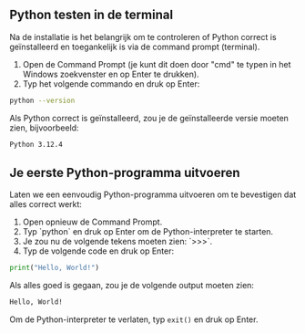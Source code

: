 ## Python testen in de terminal

Na de installatie is het belangrijk om te controleren of Python correct is geïnstalleerd en toegankelijk is via de command prompt (terminal).

1. Open de Command Prompt (je kunt dit doen door "cmd" te typen in het Windows zoekvenster en op Enter te drukken).
2. Typ het volgende commando en druk op Enter:

```bash
python --version
```

Als Python correct is geïnstalleerd, zou je de geïnstalleerde versie moeten zien, bijvoorbeeld:

```bash
Python 3.12.4
```

## Je eerste Python-programma uitvoeren

Laten we een eenvoudig Python-programma uitvoeren om te bevestigen dat alles correct werkt:

1. Open opnieuw de Command Prompt.
2. Typ \`python\` en druk op Enter om de Python-interpreter te starten.
3. Je zou nu de volgende tekens moeten zien: \`>>>\`.
4. Typ de volgende code en druk op Enter:

```python
print("Hello, World!")
```

Als alles goed is gegaan, zou je de volgende output moeten zien:

```bash
Hello, World!
```

Om de Python-interpreter te verlaten, typ `exit()` en druk op Enter.
